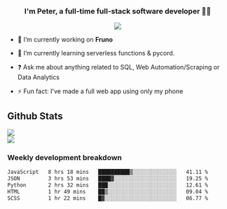 
### <div align="center">I'm Peter, a full-time full-stack software developer 👨‍💻</div>  
<div align="center">
<a href="https://ko-fi.com/theofficialpeter" target="_blank" style="display: inline-block;">
                <img
                    src="https://img.shields.io/badge/Donate-Ko--fi-F16061.svg?style=flat-square&logo=ko-fi" 
                    align="center"
                />
            </a> 
</div>  

- 🔭 I’m currently working on **Fruno**  
  

- 🌱 I’m currently learning serverless functions & pycord.  
  

- ❓ Ask me about anything related to SQL, Web Automation/Scraping or Data Analytics  
  

- ⚡ Fun fact: I've made a full web app using only my phone  
  



## Github Stats  
![](https://github-readme-stats.vercel.app/api?username=TheOfficialPeter&theme=tokyonight&hide_border=true&include_all_commits=false&count_private=false)<br/>
![](https://github-readme-stats.vercel.app/api/top-langs/?username=TheOfficialPeter&theme=tokyonight&hide_border=true&include_all_commits=false&count_private=false&layout=compact)

<h3>Weekly development breakdown</h3>

<!--START_SECTION:waka-->

```txt
JavaScript   8 hrs 18 mins   ██████████▒░░░░░░░░░░░░░░   41.11 %
JSON         3 hrs 53 mins   ████▓░░░░░░░░░░░░░░░░░░░░   19.25 %
Python       2 hrs 32 mins   ███░░░░░░░░░░░░░░░░░░░░░░   12.61 %
HTML         1 hr 49 mins    ██▒░░░░░░░░░░░░░░░░░░░░░░   09.04 %
SCSS         1 hr 22 mins    █▓░░░░░░░░░░░░░░░░░░░░░░░   06.77 %
```

<!--END_SECTION:waka-->
